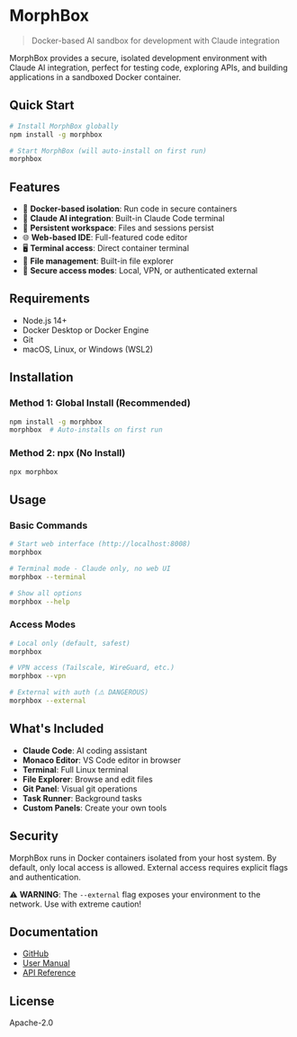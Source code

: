 # MorphBox

> Docker-based AI sandbox for development with Claude integration

MorphBox provides a secure, isolated development environment with Claude AI integration, perfect for testing code, exploring APIs, and building applications in a sandboxed Docker container.

## Quick Start

```bash
# Install MorphBox globally
npm install -g morphbox

# Start MorphBox (will auto-install on first run)
morphbox
```

## Features

- 🐳 **Docker-based isolation**: Run code in secure containers
- 🤖 **Claude AI integration**: Built-in Claude Code terminal
- 💾 **Persistent workspace**: Files and sessions persist
- 🌐 **Web-based IDE**: Full-featured code editor
- 🖥️ **Terminal access**: Direct container terminal
- 📁 **File management**: Built-in file explorer
- 🔐 **Secure access modes**: Local, VPN, or authenticated external

## Requirements

- Node.js 14+
- Docker Desktop or Docker Engine
- Git
- macOS, Linux, or Windows (WSL2)

## Installation

### Method 1: Global Install (Recommended)

```bash
npm install -g morphbox
morphbox  # Auto-installs on first run
```

### Method 2: npx (No Install)

```bash
npx morphbox
```

## Usage

### Basic Commands

```bash
# Start web interface (http://localhost:8008)
morphbox

# Terminal mode - Claude only, no web UI
morphbox --terminal

# Show all options
morphbox --help
```

### Access Modes

```bash
# Local only (default, safest)
morphbox

# VPN access (Tailscale, WireGuard, etc.)
morphbox --vpn

# External with auth (⚠️ DANGEROUS)
morphbox --external
```

## What's Included

- **Claude Code**: AI coding assistant
- **Monaco Editor**: VS Code editor in browser
- **Terminal**: Full Linux terminal
- **File Explorer**: Browse and edit files
- **Git Panel**: Visual git operations
- **Task Runner**: Background tasks
- **Custom Panels**: Create your own tools

## Security

MorphBox runs in Docker containers isolated from your host system. By default, only local access is allowed. External access requires explicit flags and authentication.

⚠️ **WARNING**: The `--external` flag exposes your environment to the network. Use with extreme caution!

## Documentation

- [GitHub](https://github.com/MicahBly/morphbox)
- [User Manual](https://github.com/MicahBly/morphbox/blob/main/docs/USER_MANUAL.md)
- [API Reference](https://github.com/MicahBly/morphbox/blob/main/docs/API_REFERENCE.md)

## License

Apache-2.0